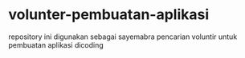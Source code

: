 # volunter-pembuatan-aplikasi
repository ini digunakan sebagai sayemabra pencarian voluntir untuk pembuatan aplikasi dicoding
